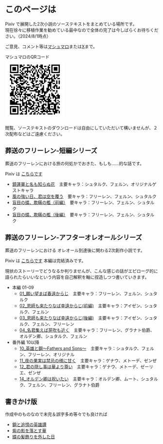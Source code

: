 # このページは

Pixiv で展開した2次小説のソーステキストをまとめている場所です。  
現在徐々に移植作業を勧めている最中なので全体の完了は今しばらくお待ちください。（2024/8/1時点）

ご意見、コメント等は[マシュマロ](https://marshmallow-qa.com/g6ovizis0w4yvse?t=0p4BNL&utm_medium=url_text&utm_source=promotion)または[X](https://x.com/rvr75_raiden/)まで。

マシュマロのQRコード  
![alt text](image.png)

閲覧、ソーステキストのダウンロードは自由にしていただいて構いませんが、２次配布などはご遠慮ください。

## 葬送のフリーレン-短編シリーズ
葬送のフリーレンにおける旅の何処かでおきた、もしも……的な話です。

Pixiv は [こちらです](https://www.pixiv.net/novel/series/11475764)

- [鏡蓮華と名も知らぬ花](./frierenSINGLE/鏡蓮華と名も知らぬ花.md)　主要キャラ：シュタルク、フェルン、オリジナルゲストキャラ
- [風の強い日、君は空を覆う](./frierenSINGLE/風の強い日、君は空を覆う.md)　要キャラ：フリーレン、フェルン、シュタルク
- [盲目の蝶、欺瞞の檻（前編）](./frierenSINGLE/盲目の蝶、欺瞞の檻（前編）.md)　要キャラ：フリーレン、フェルン、シュタルク
- [盲目の蝶、欺瞞の檻（後編）](./frierenSINGLE/盲目の蝶、欺瞞の檻（後編）.md)　要キャラ：フリーレン、フェルン、シュタルク

## 葬送のフリーレン-アフターオレオールシリーズ
葬送のフリーレンにおける オレオール到達後に関わる2次創作小説です。

Pixiv は [こちらです](https://www.pixiv.net/novel/series/11445928) 本編は完結済みです。

現状のストーリーでどうなるか判りませんが、こんな感じの話がエピローグ的に語られたらいいなという内容を自己解釈を軸に捏造しつつ書いていきます。
- 本編 01-09
    - [01_願い望まば春遠からじ](./AfterAUREOLE/01_願い望まば春遠からじ.md)　主要キャラ：フリーレン、フェルン、シュタルク
    - [02_恩師も来たりなば幸遠からじ(前編)](./AfterAUREOLE/02_恩師も来たりなば幸遠からじ(前編).md)　主要キャラ：アイゼン、シュタルク、フェルン
    - [03_恩師も来たりなば幸遠からじ(後編)](./AfterAUREOLE/03_恩師も来たりなば幸遠からじ(後編).md)　主要キャラ：アイゼン、シュタルク、フェルン、フリーレン
    - [04_名君集えば芽吹も近く](./AfterAUREOLE/04_名君集えば芽吹きも近く.md)　主要キャラ：フリーレン、グラナト伯爵、オルデン卿、シュタルク、フェルン
- 番外編 10以降
    - [10_英雄と鋼～Fathers and Sons～](./AfterAUREOLE/10_英雄と鋼～Fathers%20and%20Sons～.md)　主要キャラ：シュタルク、フェルン、フリーレン、オリジナル
    - [11_夜の果実は禁忌の様に甘く](./AfterAUREOLE/11_夜の果実酒は禁忌の様に甘く.md)　主要キャラ：ゲナウ、メトーデ、ゼンぜ
    - [12_君の隠し事は華より尊い](./AfterAUREOLE/12_君の隠し事は華より尊い.md)　主要キャラ：ゲナウ、メトーデ、ゼーリエ、ゼンぜ
    - [14_オルデン卿は祝いたい](./AfterAUREOLE/14_オルデン卿は祝いたい.md)　主要キャラ：オルデン卿、ムート、シュタルク、フェルン、フリーレン、グラナト伯爵

## 書きかけ版
作成中のものなので未完＆誤字多め等々でも良ければ

- [鋼と追憶の英雄譚](./draft/鋼と追憶の英雄譚.md)
- [紫の影を落とす華](./draft/紫の影を落とす華.md)
- [蝶の髪飾りを外した日](./draft/蝶の髪飾りを外した日.md)